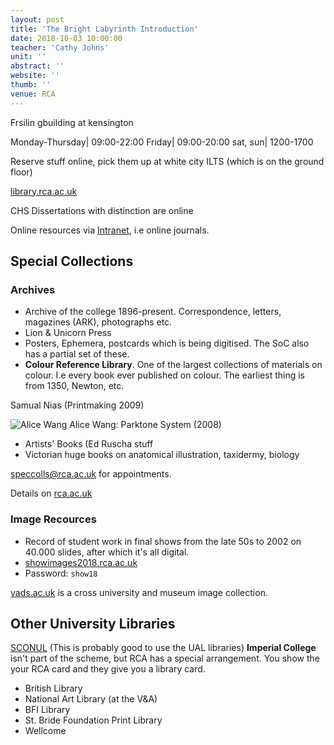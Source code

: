 ```yaml
---
layout: post
title: 'The Bright Labyrinth Introduction'
date: 2018-10-03 10:00:00
teacher: 'Cathy Johns'
unit: ''
abstract: ''
website: ''
thumb: ''
venue: RCA
---
```


Frsilin gbuilding at kensington

Monday-Thursday| 09:00-22:00
Friday| 09:00-20:00
sat, sun| 1200-1700

Reserve stuff online, pick them up at white city ILTS (which is on the ground floor)

[library.rca.ac.uk](http://library.rca.ac.uk)

CHS Dissertations with distinction are online

Online resources via [Intranet](https://intranet.rca.ac.uk/support/library), i.e online journals.

## Special Collections

### Archives

- Archive of the college 1896-present. Correspondence, letters, magazines (ARK), photographs etc.
- Lion & Unicorn Press
- Posters, Ephemera, postcards which is being digitised. The SoC also has a partial set of these.
- **Colour Reference Library**. One of the largest collections of materials on colour. I.e every book ever published on colour. The earliest thing is from 1350, Newton, etc.

Samual Nias (Printmaking 2009)

![Alice Wang](/assets/notes/alicewang.jpg)
Alice Wang: Parktone System (2008)

- Artists' Books (Ed Ruscha stuff
- Victorian huge books on anatomical illustration, taxidermy, biology

[speccolls@rca.ac.uk](mailto:speccolls@rca.ac.uk) for appointments.

Details on [rca.ac.uk](https://rca.ac.uk)

### Image Recources

- Record of student work in final shows from the late 50s to 2002 on 40.000 slides, after which it's all digital.
- [showimages2018.rca.ac.uk](http://showimages2018.rca.ac.uk)
- Password: `show18`

[vads.ac.uk](http://vads.ac.uk) is a cross university and museum image collection.

## Other University Libraries

[SCONUL](www.sconul.ac.uk/sconul-access)
(This is probably good to use the UAL libraries)
**Imperial College** isn't part of the scheme, but RCA has a special arrangement. You show the your RCA card and they give you a library card.

- British Library
- National Art Library (at the V&A)
- BFI Library
- St. Bride Foundation Print Library
- Wellcome
